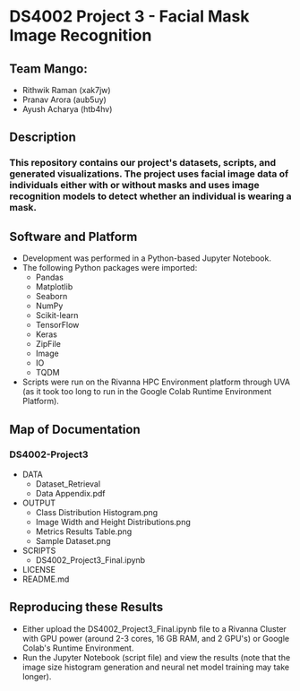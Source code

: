 # DS4002 Project 3 - Facial Mask Image Recognition

## Team Mango:
* Rithwik Raman (xak7jw)
* Pranav Arora (aub5uy)
* Ayush Acharya (htb4hv)

## Description
### This repository contains our project's datasets, scripts, and generated visualizations. The project uses facial image data of individuals either with or without masks and uses image recognition models to detect whether an individual is wearing a mask. 


## Software and Platform
* Development was performed in a Python-based Jupyter Notebook.
* The following Python packages were imported:
  * Pandas
  * Matplotlib
  * Seaborn
  * NumPy
  * Scikit-learn
  * TensorFlow
  * Keras
  * ZipFile
  * Image
  * IO
  * TQDM
* Scripts were run on the Rivanna HPC Environment platform through UVA (as it took too long to run in the Google Colab Runtime Environment Platform).

## Map of Documentation
### DS4002-Project3
* DATA
  * Dataset_Retrieval
  * Data Appendix.pdf
* OUTPUT
  * Class Distribution Histogram.png
  * Image Width and Height Distributions.png
  * Metrics Results Table.png
  * Sample Dataset.png
* SCRIPTS
  * DS4002_Project3_Final.ipynb
* LICENSE
* README.md

## Reproducing these Results
* Either upload the DS4002_Project3_Final.ipynb file to a Rivanna Cluster with GPU power (around 2-3 cores, 16 GB RAM, and 2 GPU's) or Google Colab's Runtime Environment.
* Run the Jupyter Notebook (script file) and view the results (note that the image size histogram generation and neural net model training may take longer).
